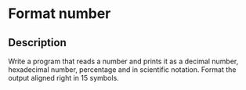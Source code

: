 # Format number

## Description
Write a program that reads a number and prints it as a decimal number, hexadecimal number, percentage and in scientific notation.
Format the output aligned right in 15 symbols.
